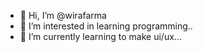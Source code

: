 - 👋 Hi, I’m @wirafarma
- 👀 I’m interested in learning programming..
- 🌱 I’m currently learning to make ui/ux...


<!---
wirafarma/wirafarma is a ✨ special ✨ repository because its `README.md` (this file) appears on your GitHub profile.
You can click the Preview link to take a look at your changes.
--->
